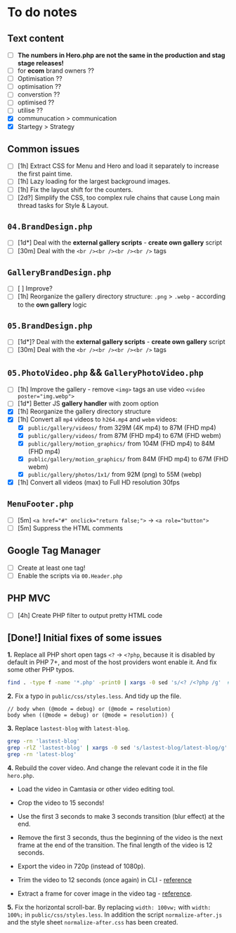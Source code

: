 # To do notes

## Text content

- [ ] **The numbers in Hero.php are not the same in the production and stag stage releases!**
- [ ] for **ecom** brand owners ??
- [ ] Optimisation ??
- [ ] optimisation ??
- [ ] converstion ??
- [ ] optimised ??
- [ ] utilise ??
- [x] communucation > communication
- [x] Startegy > Strategy

## Common issues

- [ ] [1h] Extract CSS for Menu and Hero and load it separately to increase the first paint time.
- [ ] [1h] Lazy loading for the largest background images.
- [ ] [1h] Fix the layout shift for the counters.
- [ ] [2d?] Simplify the CSS, too complex rule chains that cause Long main thread tasks for Style & Layout.

## `04.BrandDesign.php`

- [ ] [1d*] Deal with the **external gallery scripts** - **create own gallery** script
- [ ] [30m] Deal with the `<br /><br /><br /><br />` tags

## `GalleryBrandDesign.php`

- [ ] [  ] Improve?
- [ ] [1h] Reorganize the gallery directory structure: `.png` > `.webp` - according to the **own gallery** logic

## `05.BrandDesign.php`

- [ ] [1d*]? Deal with the **external gallery scripts** - **create own gallery** script
- [ ] [30m] Deal with the `<br /><br /><br /><br />` tags

## `05.PhotoVideo.php` && `GalleryPhotoVideo.php`

- [ ] [1h] Improve the gallery - remove `<img>` tags an use video `<video poster="img.webp">`
- [ ] [1d*] Better JS **gallery handler** with zoom option
- [x] [1h] Reorganize the gallery directory structure
- [x] [1h] Convert all `mp4` videos to `h264.mp4` and `webm` videos:
  - [x] `public/gallery/videos/` from 329M (4K mp4) to 87M (FHD mp4)
  - [x] `public/gallery/videos/` from 87M (FHD mp4) to 67M (FHD webm)
  - [x] `public/gallery/motion_graphics/` from 104M (FHD mp4) to 84M (FHD mp4)
  - [x] `public/gallery/motion_graphics/` from 84M (FHD mp4) to 67M (FHD webm)
  - [x] `public/gallery/photos/1x1/` from 92M (png) to 55M (webp)
- [x] [1h] Convert all videos (max) to Full HD resolution 30fps

## `MenuFooter.php`

- [ ] [5m] `<a href="#" onclick="return false;">` -> `<a role="button">`
- [ ] [5m] Suppress the HTML comments

## Google Tag Manager

- [ ] Create at least one tag!
- [ ] Enable the scripts via `00.Header.php`

## PHP MVC

- [ ] [4h] Create PHP filter to output pretty HTML code

## [Done!] Initial fixes of some issues

**1.** Replace all PHP short open tags `<?` -> `<?php`, because it is disabled by default in PHP 7+, and most of the host providers wont enable it. And fix some other PHP typos.

```bash
find . -type f -name '*.php' -print0 | xargs -0 sed 's/<? /<?php /g'  #-i
```

**2.** Fix a typo in `public/css/styles.less`. And tidy up the file.

```less
// body when (@mode = debug) or (@mode = resolution) 
body when ((@mode = debug) or (@mode = resolution)) {
```

**3.** Replace `lastest-blog` with `latest-blog`.

```bash
grep -rn 'lastest-blog'
grep -rlZ 'lastest-blog' | xargs -0 sed 's/lastest-blog/latest-blog/g' #-i
grep -rn 'latest-blog'
```

**4.** Rebuild the cover video. And change the relevant code it in the file `hero.php`.

- Load the video in Camtasia or other video editing tool.

- Crop the video to 15 seconds!

- Use the first 3 seconds to make 3 seconds transition (blur effect) at the end.

- Remove the first 3 seconds, thus the beginning of the video is the next frame at the end of the transition. The final length of the video is 12 seconds.

- Export the video in 720p (instead of 1080p).

- Trim the video to 12 seconds (once again) in CLI - [reference](https://stackoverflow.com/questions/23295278/looping-html5-video-flashes-a-black-screen-on-loop.)

- Extract a frame for cover image in the video tag - [reference](https://stackoverflow.com/questions/4425413/how-to-extract-the-1st-frame-and-restore-as-an-image-with-ffmpeg).

**5.** Fix the horizontal scroll-bar. By replacing `width: 100vw;` with `width: 100%;` in `public/css/styles.less`. In addition the script `normalize-after.js` and the style sheet `normalize-after.css` has been created.
